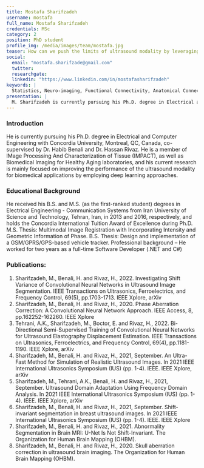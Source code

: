 ```yaml
---
title: Mostafa Sharifzadeh
username: mostafa
full_name: Mostafa Sharifzadeh
credentials: MSc
category: 2
position: PhD student
profile_img: /media/images/team/mostafa.jpg
teaser: How can we push the limits of ultrasound modality by leveraging deep learning techniques?
social:
  email: "mostafa.sharifzade@gmail.com"
  twitter:
  researchgate:
  linkedin: "https://www.linkedin.com/in/mostafasharifzadeh"
keywords: |
  Statistics, Neuro-imaging, Functional Connectivity, Anatomical Connectivity, ...
presentation: |
  M. Sharifzadeh is currently pursuing his Ph.D. degree in Electrical and Computer Engineering with Concordia University, Montreal, QC, Canada, co-supervised by Dr. Habib Benali and Dr. Hassan Rivaz. He is a member of IMage Processing And Characterization of Tissue (IMPACT), as well as Biomedical Imaging for Healthy Aging laboratories, and his current research is mainly focused on improving the performance of the ultrasound modality for biomedical applications by employing deep learning approaches.
---
```


### Introduction

He is currently pursuing his Ph.D. degree in Electrical and Computer Engineering with Concordia University, Montreal, QC, Canada, co-supervised by Dr. Habib Benali and Dr. Hassan Rivaz. He is a member of IMage Processing And Characterization of Tissue (IMPACT), as well as Biomedical Imaging for Healthy Aging laboratories, and his current research is mainly focused on improving the performance of the ultrasound modality for biomedical applications by employing deep learning approaches.

### Educational Background

He received his B.S. and M.S. (as the first-ranked student) degrees in Electrical Engineering - Communication Systems from Iran University of Science and Technology, Tehran, Iran, in 2013 and 2016, respectively, and holds the Concordia International Tuition Award of Excellence during Ph.D.
M.S. Thesis: Multimodal Image Registration with Incorporating Intensity and Geometric Information of Phase.
B.S. Thesis: Design and implementation of a GSM/GPRS/GPS-based vehicle tracker.
Professional background – He worked for two years as a full-time Software Developer (.NET and C#)

### Publications:

1. Sharifzadeh, M., Benali, H. and Rivaz, H., 2022. Investigating Shift Variance of Convolutional Neural Networks in Ultrasound Image Segmentation. IEEE Transactions on Ultrasonics, Ferroelectrics, and Frequency Control, 69(5), pp.1703-1713. IEEE Xplore, arXiv
2. Sharifzadeh, M., Benali, H. and Rivaz, H., 2020. Phase Aberration Correction: A Convolutional Neural Network Approach. IEEE Access, 8, pp.162252-162260. IEEE Xplore
3. Tehrani, A.K., Sharifzadeh, M., Boctor, E. and Rivaz, H., 2022. Bi-Directional Semi-Supervised Training of Convolutional Neural Networks for Ultrasound Elastography Displacement Estimation. IEEE Transactions on Ultrasonics, Ferroelectrics, and Frequency Control, 69(4), pp.1181-1190. IEEE Xplore, arXiv
4. Sharifzadeh, M., Benali, H. and Rivaz, H., 2021, September. An Ultra-Fast Method for Simulation of Realistic Ultrasound Images. In 2021 IEEE International Ultrasonics Symposium (IUS) (pp. 1-4). IEEE. IEEE Xplore, arXiv
5. Sharifzadeh, M., Tehrani, A.K., Benali, H. and Rivaz, H., 2021, September. Ultrasound Domain Adaptation Using Frequency Domain Analysis. In 2021 IEEE International Ultrasonics Symposium (IUS) (pp. 1-4). IEEE. IEEE Xplore, arXiv
6. Sharifzadeh, M., Benali, H. and Rivaz, H., 2021, September. Shift-invariant segmentation in breast ultrasound images. In 2021 IEEE International Ultrasonics Symposium (IUS) (pp. 1-4). IEEE. IEEE Xplore
7. Sharifzadeh, M., Benali, H. and Rivaz, H., 2021. Abnormality Segmentation in Brain MRI: U-Net Is Not Shift-Invariant. The Organization for Human Brain Mapping (OHBM).
8. Sharifzadeh, M., Benali, H. and Rivaz, H., 2020. Skull aberration correction in ultrasound brain imaging. The Organization for Human Brain Mapping (OHBM).
